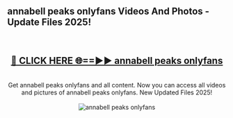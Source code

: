 <h2>annabell peaks onlyfans Videos And Photos - Update Files 2025!</h2>
<br>
<div align="center">
<h2><a href="https://linkcuts.com/hfmhzwbr" rel="nofollow">🔴 CLICK HERE 🌐==►► annabell peaks onlyfans</a></h2>
<br>
Get annabell peaks onlyfans and all content. Now you can access all videos and pictures of annabell peaks onlyfans. New Updated Files 2025!
<br>
<br>
<a href="https://linkcuts.com/hfmhzwbr" rel="nofollow" data-target="animated-image.originalLink"><img src="https://i.ibb.co.com/WyWwxjT/player-gif2.gif" alt="annabell peaks onlyfans" style="max-width: 100%; display: inline-block;" data-target="animated-image.originalImage"></a>
</div>
<br>